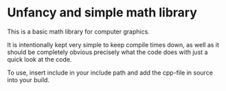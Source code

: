 # Unfancy and simple math library

This is a basic math library for computer graphics.

It is intentionally kept very simple to keep compile times down, as well as it should be completely obvious precisely what the code does with just a quick look at the code.

To use, insert include in your include path and add the cpp-file in source into your build.
